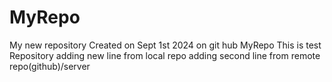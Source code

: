 # MyRepo
My new repository
Created on Sept 1st 2024 on git hub MyRepo
This is test Repository
adding new line from local repo
adding second line from remote repo(github)/server


